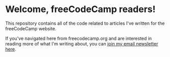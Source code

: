 # Welcome, freeCodeCamp readers!

This repository contains all of the code related to articles I've written for the freeCodeCamp website. 

If you've navigated here from freecodecamp.org and are interested in reading more of what I'm writing about, you can [join my email newsletter here](https://nickmccullum.com/newsletter/).
